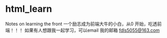 # html_learn
Notes on learning the front
一个励志成为前端大牛的小白，从0 开始，吃透前端！！！
如果有人想跟我一起学习，可以email 我的邮箱 fdls5055@163.com
